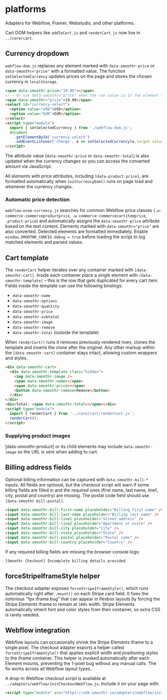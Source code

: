 # platforms

Adapters for Webflow, Framer, Webstudio, and other platforms.

Cart DOM helpers like `addToCart.js` and `renderCart.js` now live in `../core/cart`.

## Currency dropdown

`webflow-dom.js` replaces any element marked with `data-smoothr-price` or
`data-smoothr="price"` with a formatted value. The function
`setSelectedCurrency` updates prices on the page and stores
the chosen currency in `localStorage`.

```html
<span data-smoothr-price="19.99"></span>
<!-- Or use data-smoothr="price" when the raw value is in the element text -->
<span data-smoothr="price">19.99</span>
<select id="currency-select">
  <option value="USD">USD</option>
  <option value="EUR">EUR</option>
</select>
<script type="module">
  import { setSelectedCurrency } from './webflow-dom.js';
  document
    .getElementById('currency-select')
    .addEventListener('change', e => setSelectedCurrency(e.target.value));
</script>
```

The attribute value (`data-smoothr-price` or `data-smoothr-total`) is also
updated when the currency changes so you can access the converted amount via
JavaScript.

All elements with price attributes, including `[data-product-price]`, are
formatted automatically when `initCurrencyDom()` runs on page load and whenever
the currency changes.

### Automatic price detection

`webflow-ecom-currency.js` searches for common Webflow price classes
(`.w-commerce-commerceproductprice`, `.w-commerce-commercecartitemprice`,
`.product-price`) and automatically assigns the `data-smoothr-price` attribute
based on the text content. Elements marked with `data-smoothr="price"` are also
converted. Detected elements are formatted immediately. Enable
`window.SMOOTHR_CONFIG.debug = true` before loading the script to log matched
elements and parsed values.

## Cart template

The `renderCart` helper iterates over any container marked with
`[data-smoothr-cart]`. Inside each container place a single element with
`[data-smoothr-template]` – this is the row that gets duplicated for every cart
item. Fields inside the template can use the following bindings:

- `data-smoothr-name`
- `data-smoothr-options`
- `data-smoothr-quantity`
- `data-smoothr-price`
- `data-smoothr-subtotal`
- `data-smoothr-image`
- `data-smoothr-remove`
- `data-smoothr-total` (outside the template)

When `renderCart()` runs it removes previously rendered rows, clones the
template and inserts the clone after the original. Any other markup within the
`[data-smoothr-cart]` container stays intact, allowing custom wrappers and
styles.

```html
<div data-smoothr-cart>
  <div data-smoothr-template class="hidden">
    <img data-smoothr-image />
    <span data-smoothr-name></span>
    <span data-smoothr-price></span>
    <button data-smoothr-remove>Remove</button>
  </div>
</div>
<div>Total: <span data-smoothr-total></span></div>
<script type="module">
  import { renderCart } from '../core/cart/renderCart.js';
  renderCart();
</script>
```
### Supplying product images

[data-smoothr-product] or its child elements may include `data-smoothr-image` so the URL is sent when adding to cart.

## Billing address fields

Optional billing information can be captured with `data-smoothr-bill-*` inputs. All fields are optional, but the checkout script will warn if some billing fields are filled in and the required ones (first name, last name, line1, city, postal and country) are missing. The postal code field should use `[data-smoothr-bill-postal]`.

```html
<input data-smoothr-bill-first-name placeholder="Billing first name" />
<input data-smoothr-bill-last-name placeholder="Billing last name" />
<input data-smoothr-bill-line1 placeholder="Street address" />
<input data-smoothr-bill-line2 placeholder="Apartment or suite" />
<input data-smoothr-bill-city placeholder="City" />
<input data-smoothr-bill-state placeholder="State" />
<input data-smoothr-bill-postal placeholder="Postal code" />
<input data-smoothr-bill-country placeholder="Country" />
```

If any required billing fields are missing the browser console logs:

```
[Smoothr Checkout] Incomplete billing details provided
```


## forceStripeIframeStyle helper

The checkout adapter exposes `forceStripeIframeStyle()`, which runs automatically right after `.mount()` on each Stripe card field. It fixes the notorious “1px iframe bug” that can appear in flexbox layouts by forcing the Stripe Elements iframe to remain at `100%` width.
Stripe Elements automatically inherit font and color styles from their container, so extra CSS is rarely needed.


## Webflow integration

Webflow layouts can occasionally shrink the Stripe Elements iframe to a single pixel. The checkout adapter exports a helper called `forceStripeIframeStyle()` that applies explicit width and positioning styles to the iframe container. This helper is invoked automatically after each Element mounts, preventing the 1-pixel bug without any manual calls. The fix works across all Webflow layout types.

A drop-in Webflow checkout script is available at `../adapters/webflow/initCheckoutWebflow.js`.
Include it on your page with:

```html
<script type="module" src="https://sdk.smoothr.io/adapters/webflow/initCheckoutWebflow.js?v=dev-final"></script>
```

